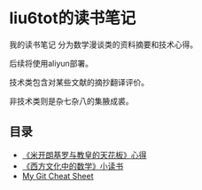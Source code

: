 # liu6tot的读书笔记
我的读书笔记
分为数学漫谈类的资料摘要和技术心得。

后续将使用aliyun部署。

技术类包含对某些文献的摘抄翻译评价。

非技术类则是杂七杂八的集腋成裘。
## 目录
* [《米开朗基罗与教皇的天花板》心得](./Michellangelo.md)
* [《西方文化中的数学》小读书](./WesternCulture.md)
* [My Git Cheat Sheet](./GitCheatSheet.md)

